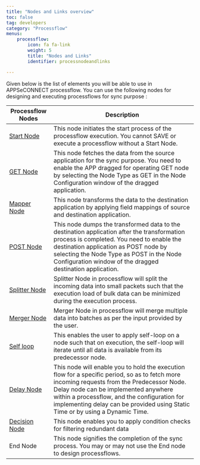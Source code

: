 ```yaml
---
title: "Nodes and Links overview"
toc: false
tag: developers
category: "Processflow"
menus: 
    processflow:
        icon: fa fa-link
        weight: 5
        title: "Nodes and Links" 
        identifier: processnodeandlinks 

---
```


Given below is the list of elements you will be able to use in APPSeCONNECT processflow. You can use the following nodes for designing and executing processflows for sync purpose :

|Processflow Nodes|Description|
|------------------|----------------|
|[Start Node](/processflow/working-with-Start-Node/)| This node initiates the start process of the processflow execution. You cannot SAVE or execute a processflow without a Start Node.|
|[GET Node](/processflow/processflow-app/)|This node fetches the data from the source application for the sync purpose. You need to enable the APP dragged for operating GET node by selecting the Node Type as GET in the Node Configuration window of the dragged application.|
|[Mapper Node](/processflow/working-with-mapper/)| This node transforms the data to the destination application by applying field mappings of source and destination application.|
|[POST Node](/processflow/processflow-app/)| This node dumps the transformed data to the destination application after the transformation process is completed. You need to enable the destination application as POST node by selecting the Node Type as POST in the Node Configuration window of the dragged destination application.|
|[Splitter Node](/processflow/working-with-processflow-splitter/)|Splitter Node in processflow will split the incoming data into small packets such that the execution load of bulk data can be minimized during the execution process.|
|[Merger Node](/processflow/working-with-revamped-merger/)|Merger Node in processflow will merge multiple data into batches as per the input provided by the user.|
|[Self loop](/processflow/working-with-processflow-selfloop/)|This enables the user to apply self-loop on a node such that on execution, the self-loop will iterate until all data is available from its predecessor node.|
|[Delay Node](/processflow/working-with-processflow-delay/)| This node will enable you to hold the execution flow for a specific period, so as to fetch more incoming requests from the Predecessor Node. Delay node can be implemented anywhere within a processflow, and the configuration for implementing delay can be provided using Static Time or by using a Dynamic Time.|
|[Decision Node](/processflow/working-with-decision/)|This node enables you to apply condition checks for filtering redundant data|
|End Node| This node signifies the completion of the sync process. You may or may not use the End node to design processflows.|
